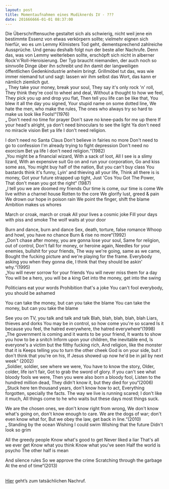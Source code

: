 ```yaml
---
layout: post
title: Momentaufnahmen eines Mudiknerds IV - ???
date: 201666666-01-01 08:37:00
---
```


Die Überschriftensuche gestaltet sich als schwierig, nicht weil jene ein bestimmte Essenz von etwas verkörpern sollte; vielmehr eignen sich hierfür, wo es um Lemmy Kilmisters Tod geht, dementsprechend zahlreiche Aussprüche. Und genau deshalb folgt nun der beste aller Nachrufe. Denn das, was von Lemmy weiterleben sollte, erschöpft sich nicht in alberner Rock'n'Roll-Heroisierung. Der Typ braucht niemanden, der auch noch so sinnvolle Dinge über ihn schreibt und ihn damit der langweiligen öffentlichen Gedenkindustrie anheim bringt. Grillmöbel tut das, was wie immer niemand tut und sagt: lassen wir ihm selbst das Wort, das kann er nämlich ziemlich gut. <br>
„
They take your money, break your soul,
They say it's only rock 'n' roll,
They think they're cool to wheel and deal,
Without a thought to how we feel,
They pick you up and drop you flat,
Then tell you life can be like that,
You blew it all the day you signed,
Your stupid name on some dotted line,
We hate the men, who make the rules,
The ones who always try so hard to make us look like Fools!“(1976)<br>
„
Don't need no time for prayer
Don't save no knee-pads for me up there
If your head's alright, ya don't need binoculars to see the light
Ya don't need no miracle vision
Bet ya life I don't need religion.

I don't need no Santa Claus
Don't believe in fairies no more
Don't need to go to confession
I'm already trying to fight depression
Don't need no exorcism
Bet ya life I don't need religion.“(1982)<br>
„You might be a financial wizard,
With a sack of loot,
All I see is a slimy lizard,
With an expensive suit
Go on and run your corporation,
Go and kiss some ass,
You might buy half of the nation,
But you can't buy class
You bastards think it's funny,
Lyin' and thieving all your life,
Think all there is is money,
Got your future strapped up tight,
Just 'Cos You Got The Power,
That don't mean you got the right“ (1987)<br>
„I tell you we are doomed my friends
Our time is come, our time is come
We live within a charnel house
Rotten to the core
We glorify lust, greed & pain
We drown our hope in poison rain
We point the finger, shift the blame
Ambition makes us whores

March or croak, march or croak
All your lives a cosmic joke
Fill your days with piss and smoke
The wolf waits at your door

Burn and dance, burn and dance
Sex, death, torture, false romance
Whoop and howl, you have no chance
Burn & rise no more“(1992)<br>
„Don't chase after money, you are gonna lose your soul,
Same for religion, out of control,
Don't fall for money, or heroine again,
Needles for your enemies, bullshit for your friends,
The way we're going, same as we came,
Bought the fucking picture and we're playing for the frame.
Everybody asking you when they gonna die,
I think that they should be askin' why.“(1995)<br>
„You will never sorrow for your friends
You will never miss them for a day
You will be a hero, you will be a king
Get into the money, get into the swing

Politicians eat your words
Prohibition that's a joke
You can't fool everybody, you should be ashamed

You can take the money,
but can you take the blame
You can take the money,
but can you take the blame

See you on TV, you talk and talk and talk
Blah, blah, blah, blah, blah
Liars, thieves and dorks
You may be in control,
so how come you're so scared
Is it because you feel, the hatred everywhere,
the hatred everywhere“(1998)<br>
„The government is coming and it wants to be your friend,
It wants to show you how to be a snitch
Inform upon your children, the inevitable end,
Is everyone's a victim but the filthy fucking rich,
And religion, like the monster that it is
Keeps telling you to turn the other cheek
God is on your side, but I don't think that you're on his,
If Jesus showed up now he'd be in jail by next week“ (2002)<br>
„Soldier, soldier, see where we were,
You have to know the story,
Older, colder, life isn't fair,
Got to grab the sword of glory.
If you can't see what bloody fools we were,
Then you were also born a bloody fool,
Listen to the hundred million dead,
They didn't know it, but they died for you“(2006)<br>
„Stuck here ten thousand years, don't know how to act,
Everything forgotten, specially the facts.
The way we live is running scared; I don't like it much,
All things come to he who waits but these days most things suck.

We are the chosen ones, we don't know right from wrong,
We don't know what's going on, don't know enough to care.
We are the dogs of war; don't even know what for,
But we obey the law, get back in line.“(2010)<br>
„
Standing by the ocean
Wishing I could swim
Wishing that the future
Didn't look so grim

All the greedy people
Know what's good to get
Never liked a liar
That's all we ever get
Know what you think
Know what you've seen
Half the world is psycho
The other half is mean

And silence rules
So we approve the crime
Scratching through the garbage
At the end of time“(2013)<br><br>

[Hier](http://grillmoebel.github.io/2016/01/01/eightysecond-post/) geht’s zum tatsächlichen Nachruf.
